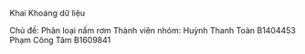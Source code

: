 Khai Khoáng dữ liệu

Chủ đề: Phân loại nấm rơm
Thành viên nhóm:
Huỳnh Thanh Toàn B1404453
Phạm Công Tâm B1609841

